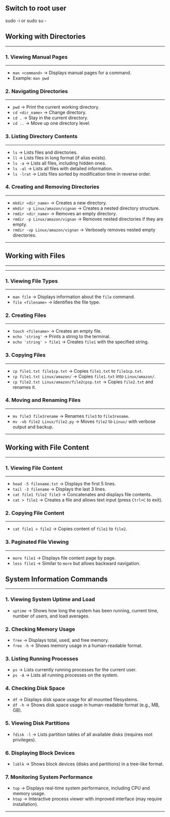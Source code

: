 Switch to root user 
--------------------
sudo -i or sudo su - 
## Working with Directories
----------------------------------

### **1. Viewing Manual Pages**
--------------------------------
- `man <command>` → Displays manual pages for a command.
- Example: `man pwd`

### **2. Navigating Directories**
-----------------------------------
- `pwd` → Print the current working directory.
- `cd <dir_name>` → Change directory.
- `cd .` → Stay in the current directory.
- `cd ..` → Move up one directory level.

### **3. Listing Directory Contents**
--------------------------------------
- `ls` → Lists files and directories.
- `ll` → Lists files in long format (if alias exists).
- `ls -a` → Lists all files, including hidden ones.
- `ls -al` → Lists all files with detailed information.
- `ls -lrat` → Lists files sorted by modification time in reverse order.

### **4. Creating and Removing Directories**
---------------------------------------------
- `mkdir <dir_name>` → Creates a new directory.
- `mkdir -p Linux/amazon/vignan` → Creates a nested directory structure.
- `rmdir <dir_name>` → Removes an empty directory.
- `rmdir -p Linux/amazon/vignan` → Removes nested directories if they are empty.
- `rmdir -vp Linux/amazon/vignan` → Verbosely removes nested empty directories.

---

## Working with Files
----------------------
-----------------------

### **1. Viewing File Types**
----------------------------------
- `man file` → Displays information about the `file` command.
- `file <filename>` → Identifies the file type.

### **2. Creating Files**
--------------------------
- `touch <filename>` → Creates an empty file.
- `echo 'string'` → Prints a string to the terminal.
- `echo 'string' > file1` → Creates `file1` with the specified string.

### **3. Copying Files**
---------------------------
- `cp file1.txt file1cp.txt` → Copies `file1.txt` to `file1cp.txt`.
- `cp file1.txt Linux/amazon/` → Copies `file1.txt` into `Linux/amazon/`.
- `cp file2.txt Linux/amazon/file2cpsp.txt` → Copies `file2.txt` and renames it.

### **4. Moving and Renaming Files**
--------------------------------------
- `mv file3 file3rename` → Renames `file3` to `file3rename`.
- `mv -vb file2 Linux/file2.py` → Moves `file2` to `Linux/` with verbose output and backup.

---

## Working with File Content
-------------------------------

### **1. Viewing File Content**
-----------------------------------
- `head -5 filename.txt` → Displays the first 5 lines.
- `tail -3 filename` → Displays the last 3 lines.
- `cat file1 file2 file3` → Concatenates and displays file contents.
- `cat > file1` → Creates a file and allows text input (press `Ctrl+C` to exit).

### **2. Copying File Content**
----------------------------------
- `cat file1 > file2` → Copies content of `file1` to `file2`.

### **3. Paginated File Viewing**
----------------------------------------
- `more file1` → Displays file content page by page.
- `less file1` → Similar to `more` but allows backward navigation.


## System Information Commands
-------------------------------

### **1. Viewing System Uptime and Load**
- `uptime` → Shows how long the system has been running, current time, number of users, and load averages.

### **2. Checking Memory Usage**
- `free` → Displays total, used, and free memory.
- `free -h` → Shows memory usage in a human-readable format.

### **3. Listing Running Processes**
- `ps` → Lists currently running processes for the current user.
- `ps -A` → Lists all running processes on the system.

### **4. Checking Disk Space**
- `df` → Displays disk space usage for all mounted filesystems.
- `df -h` → Shows disk space usage in human-readable format (e.g., MB, GB).

### **5. Viewing Disk Partitions**
- `fdisk -l` → Lists partition tables of all available disks (requires root privileges).

### **6. Displaying Block Devices**
- `lsblk` → Shows block devices (disks and partitions) in a tree-like format.

### **7. Monitoring System Performance**
- `top` → Displays real-time system performance, including CPU and memory usage.
- `htop` → Interactive process viewer with improved interface (may require installation).

---